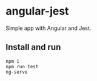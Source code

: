 # angular-jest

Simple app with Angular and Jest.

## Install and run

```
npm i
npm run test
ng-serve
```
